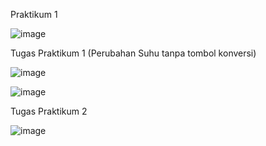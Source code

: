 Praktikum 1

![image](https://github.com/YusufaHaidar1/Mobile-Programming/assets/91399445/36009605-d827-40b1-b8ba-37bea73ce4a8)

Tugas Praktikum 1 
(Perubahan Suhu tanpa tombol konversi)

![image](https://github.com/YusufaHaidar1/Mobile-Programming/assets/91399445/97a7a9c1-9d85-442e-aefe-8daef60385d7)

![image](https://github.com/YusufaHaidar1/Mobile-Programming/assets/91399445/ad94c3fd-f512-4320-b310-6a83a3ce72e8)

Tugas Praktikum 2

![image](https://github.com/YusufaHaidar1/Mobile-Programming/assets/91399445/7d2a345d-e103-4955-b5d7-ea56860edbae)
